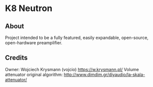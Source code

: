 # K8 Neutron 
## About
Project intended to be a fully featured, easily expandable, open-source, open-hardware preamplifier.

## Credits
Owner: Wojciech Krysmann (vojcio) https://w.krysmann.pl/
Volume attenuator original algorithm: http://www.dimdim.gr/diyaudio/la-skala-attenuator/
